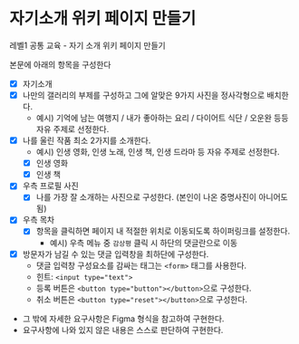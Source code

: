 # 자기소개 위키 페이지 만들기

레벨1 공통 교육 - 자기 소개 위키 페이지 만들기

본문에 아래의 항목을 구성한다

- [x] 자기소개
- [x] 나만의 갤러리의 부제를 구성하고 그에 알맞은 9가지 사진을 정사각형으로 배치한다.
  - 예시) 기억에 남는 여행지 / 내가 좋아하는 요리 / 다이어트 식단 / 오운완 등등 자유 주제로 선정한다.
- [x] 나를 울린 작품 최소 2가지를 소개한다.
  - 예시) 인생 영화, 인생 노래, 인생 책, 인생 드라마 등 자유 주제로 선정한다.
  - [x] 인생 영화
  - [x] 인생 책
- [x] 우측 프로필 사진
  - [x] 나를 가장 잘 소개하는 사진으로 구성한다. (본인이 나온 증명사진이 아니어도 됨)
- [x] 우측 목차
  - [x] 항목을 클릭하면 페이지 내 적절한 위치로 이동되도록 하이퍼링크를 설정한다.
    - 예시) 우측 메뉴 중 `감상평` 클릭 시 하단의 댓글란으로 이동
- [x] 방문자가 남길 수 있는 댓글 입력창을 최하단에 구성한다.
  - 댓글 입력창 구성요소를 감싸는 태그는 `<form>` 태그를 사용한다.
  - 힌트: `<input type="text">`
  - 등록 버튼은 `<button type="button"></button>`으로 구성한다.
  - 취소 버튼은 `<button type="reset"></button>`으로 구성한다.
- 그 밖에 자세한 요구사항은 Figma 형식을 참고하여 구현한다.
- 요구사항에 나와 있지 않은 내용은 스스로 판단하여 구현한다.
